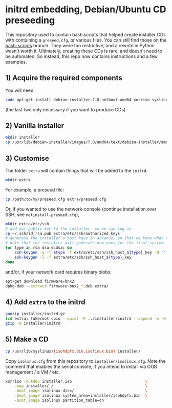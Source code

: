 # initrd embedding, Debian/Ubuntu CD preseeding

This repository used to contain bash scripts that helped create installer CDs with containing a `preseed.cfg`, or various files. You can still find those on the [bash-scripts](https://github.com/danielrichman/preseed/tree/bash-scripts) branch. They were too restrictive, and a rewrite in Python wasn't worth it. Ultimately, creating these CDs is rare, and doesn't need to be automated. So instead, this repo now contains instructions and a few examples.

## 1) Acquire the required components

You will need

```bash
sudo apt-get install debian-installer-7.0-netboot-amd64 xorriso syslinux fakeroot
```

(the last two only necessary if you want to produce CDs).

## 2) Vanilla installer

```bash
mkdir installer
cp /usr/lib/debian-installer/images/7.0/amd64/text/debian-installer/amd64/{linux,initrd.gz} installer/
```

## 3) Customise

The folder `extra` will contain things that will be added to the `initrd`.

```bash
mkdir extra
```

For example, a preseed file:

```bash
cp /path/to/my/preseed.cfg extra/preseed.cfg
```

Or, if you wanted to use the network-console (continue installation over SSH; see `netinstall-preseed.cfg`),

```bash
mkdir extra/etc/ssh
# add our public key to the installer, so we can log in
cp ~/.ssh/id_rsa.pub extra/etc/ssh/authorized_keys
# generate the installer's host keys in advance, so that we know what the fingerprints are.
# note that the installer will generate new ones for the final system.
for type in rsa dsa ecdsa; do
    ssh-keygen -q -t $type -f extra/etc/ssh/ssh_host_${type}_key -N ''
    ssh-keygen -l -f extra/etc/ssh/ssh_host_${type}_key
done
```

and/or, if your network card requires binary blobs:

```bash
apt-get download firmware-bnx2
dpkg-deb --extract firmware-bnx2_*.deb extra/
```

## 4) Add `extra` to the initrd

```bash
gunzip installer/initrd.gz
(cd extra; fakeroot cpio --quiet -F ../installer/initrd --append -o -H newc)
gzip -9 installer/initrd
```

## 5) Make a CD

```bash
cp /usr/lib/syslinux/{isohdpfx.bin,isolinux.bin} installer/
```

Copy `isolinux.cfg` from this repository to `installer/isolinux.cfg`. Note the comment that enables the serial console, if you intend to install via OOB management / a VM / etc.

```bash
xorriso -outdev installer.iso                                \
    -map installer/ /                                        \
    -boot_image isolinux dir=/                               \
    -boot_image isolinux system_area=installer/isohdpfx.bin  \
    -boot_image isolinux partition_table=on
```
